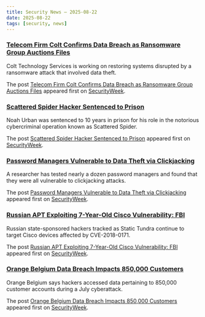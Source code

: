 ```yaml
---
title: Security News – 2025-08-22
date: 2025-08-22
tags: [security, news]
---
```


### [Telecom Firm Colt Confirms Data Breach as Ransomware Group Auctions Files](https://www.securityweek.com/telecom-firm-colt-confirms-data-breach-as-ransomware-group-auctions-files/)

<p>Colt Technology Services is working on restoring systems disrupted by a ransomware attack that involved data theft.</p>
<p>The post <a href="https://www.securityweek.com/telecom-firm-colt-confirms-data-breach-as-ransomware-group-auctions-files/">Telecom Firm Colt Confirms Data Breach as Ransomware Group Auctions Files</a> appeared first on <a href="https://www.securityweek.com">SecurityWeek</a>.</p>

### [Scattered Spider Hacker Sentenced to Prison](https://www.securityweek.com/scattered-spider-hacker-sentenced-to-prison/)

<p>Noah Urban was sentenced to 10 years in prison for his role in the notorious cybercriminal operation known as Scattered Spider.</p>
<p>The post <a href="https://www.securityweek.com/scattered-spider-hacker-sentenced-to-prison/">Scattered Spider Hacker Sentenced to Prison</a> appeared first on <a href="https://www.securityweek.com">SecurityWeek</a>.</p>

### [Password Managers Vulnerable to Data Theft via Clickjacking](https://www.securityweek.com/password-managers-vulnerable-to-data-theft-via-clickjacking/)

<p>A researcher has tested nearly a dozen password managers and found that they were all vulnerable to clickjacking attacks.</p>
<p>The post <a href="https://www.securityweek.com/password-managers-vulnerable-to-data-theft-via-clickjacking/">Password Managers Vulnerable to Data Theft via Clickjacking</a> appeared first on <a href="https://www.securityweek.com">SecurityWeek</a>.</p>

### [Russian APT Exploiting 7-Year-Old Cisco Vulnerability: FBI](https://www.securityweek.com/russian-apt-exploiting-7-year-old-cisco-vulnerability-fbi/)

<p>Russian state-sponsored hackers tracked as Static Tundra continue to target Cisco devices affected by CVE-2018-0171.</p>
<p>The post <a href="https://www.securityweek.com/russian-apt-exploiting-7-year-old-cisco-vulnerability-fbi/">Russian APT Exploiting 7-Year-Old Cisco Vulnerability: FBI</a> appeared first on <a href="https://www.securityweek.com">SecurityWeek</a>.</p>

### [Orange Belgium Data Breach Impacts 850,000 Customers](https://www.securityweek.com/orange-belgium-data-breach-impacts-850000-customers/)

<p>Orange Belgium says hackers accessed data pertaining to 850,000 customer accounts during a July cyberattack.</p>
<p>The post <a href="https://www.securityweek.com/orange-belgium-data-breach-impacts-850000-customers/">Orange Belgium Data Breach Impacts 850,000 Customers</a> appeared first on <a href="https://www.securityweek.com">SecurityWeek</a>.</p>

